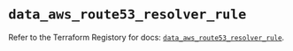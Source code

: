 # `data_aws_route53_resolver_rule`

Refer to the Terraform Registory for docs: [`data_aws_route53_resolver_rule`](https://www.terraform.io/docs/providers/aws/d/route53_resolver_rule).
